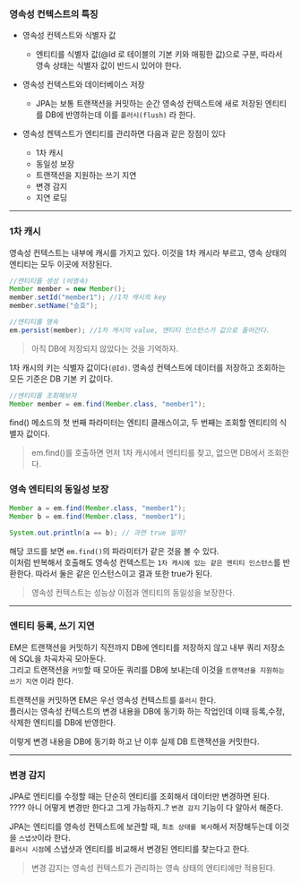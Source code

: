### 영속성 컨텍스트의 특징
- 영속성 컨텍스트와 식별자 값
  - 엔티티를 식별자 값(@Id 로 테이블의 기본 키와 매핑한 값)으로 구분, 따라서 영속 상태는 식별자 값이 반드시 있어야 한다.

- 영속성 컨텍스트와 데이터베이스 저장
  - JPA는 보통 트랜잭션을 커밋하는 순간 영속성 컨텍스트에 새로 저장된 엔티티를 DB에 반영하는데 이를 `플러시(flush)` 라 한다.

- 영속성 켄텍스트가 엔티티를 관리하면 다음과 같은 장점이 있다
  - 1차 캐시
  - 동일성 보장
  - 트랜잭션을 지원하는 쓰기 지연
  - 변경 감지
  - 지연 로딩

---

### 1차 캐시
영속성 컨텍스트는 내부에 캐시를 가지고 있다. 이것을 1차 캐시라 부르고, 영속 상태의 엔티티는 모두 이곳에 저장된다.

```java
//엔티티를 생성 (비영속)
Member member = new Member();
member.setId("member1"); //1차 캐시의 key
member.setName("승호");

//엔티티를 영속
em.persist(member); //1차 캐시의 value, 엔티티 인스턴스가 값으로 들어간다.
```

>아직 DB에 저장되지 않았다는 것을 기억하자.

1차 캐시의 키는 식별자 값이다`(@Id)`. 영속성 컨텍스트에 데이터를 저장하고 조회하는 모든 기준은 DB 기본 키 값이다.

```java
//엔티티를 조회해보자
Member member = em.find(Member.class, "member1");
```
find() 메소드의 첫 번째 파라미터는 엔티티 클래스이고, 두 번째는 조회할 엔티티의 식별자 값이다.

>em.find()를 호출하면 먼저 1차 캐시에서 엔티티를 찾고, 없으면 DB에서 조회한다.

### 영속 엔티티의 동일성 보장

```java
Member a = em.find(Member.class, "member1");
Member b = em.find(Member.class, "member1");

System.out.println(a == b); // 과연 true 일까?
```

해당 코드를 보면 `em.find()`의 파라미터가 같은 것을 볼 수 있다.
<br>이처럼 반복해서 호출해도 영속성 컨텍스트는 `1차 캐시에 있는 같은 엔티티 인스턴스`를 반환한다. 따라서 둘은 같은 인스턴스이고 결과 또한 true가 된다.

>영속성 컨텍스트는 성능상 이점과 엔티티의 동일성을 보장한다.

---

### 엔티티 등록, 쓰기 지연
EM은 트랜잭션을 커밋하기 직전까지 DB에 엔티티를 저장하지 않고 내부 쿼리 저장소에 SQL을 차곡차곡 모아둔다.
<br>그리고 트랜잭션을 `커밋`할 때 모아둔 쿼리를 DB에 보내는데 이것을 `트랜잭션을 지원하는 쓰기 지연` 이라 한다.

트랜잭션을 커밋하면 EM은 우선 영속성 컨텍스트를 `플러시` 한다.<br>
플러시는 영속성 컨텍스트의 변경 내용을 DB에 동기화 하는 작업인데 이때 등록,수정,삭제한 엔티티를 DB에 반영한다.

이렇게 변경 내용을 DB에 동기화 하고 난 이후 실제 DB 트랜잭션을 커밋한다.

---

### 변경 감지 
JPA로 엔티티를 수정할 때는 단순히 엔티티를 조회해서 데이터만 변경하면 된다.<br>
???? 아니 어떻게 변경만 한다고 그게 가능하지..? `변경 감지` 기능이 다 알아서 해준다.

JPA는 엔티티를 영속성 컨텍스트에 보관할 때, `최초 상태를 복사`해서 저장해두는데 이것을 `스냅샷`이라 한다.<br>
`플러시 시점`에 스냅샷과 엔티티를 비교해서 변경된 엔티티를 찾는다고 한다.

>변경 감지는 영속성 컨텍스트가 관리하는 영속 상태의 엔티티에만 적용된다.
